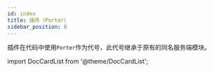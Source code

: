 ```yaml
---
id: index
title: 插件（Porter）
sidebar_position: 6
---
```


插件在代码中使用`Porter`作为代号，此代号继承于原有的同名服务端模块。

import DocCardList from '@theme/DocCardList';

<DocCardList />
